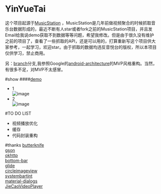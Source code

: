 # YinYueTai
这个项目起源于[MusicStation](https://github.com/babylikebird/MusicStation)
，MusicStation是几年前做视频聚合的时候抓取音乐台数据形成的，最近不断有人star或者fork之前的MusicStation项目，并且发Email给我说demo获取不到数据等等问题，希望我修改。但是由于很久没有维护之前的项目了，查看了一些抓取的API，还是可以用的，打算重新写这个项目供大家参考，一起学习，欢迎star。由于抓取的数据均违反音悦台的版权，所以本项目仅供学习，禁止商用。

另：[branch](https://github.com/babylikebird/YinYueTai/tree/YinYueTaiMVP)分支,我参照Google的[android-architecture](https://github.com/googlesamples/android-architecture)的MVP风格重构。当然，有很多不足，对MVP不太感冒。

#show
####[demo](http://beta.qq.com/m/0xe9)
- 1<br>
![image](https://github.com/babylikebird/YinYueTai/blob/master/yinyuetai1.gif)
- 2<br>
![image](https://github.com/babylikebird/YinYueTai/blob/master/yinyuetai.gif)

#TO DO LIST
- 视频播放优化<br>
- 缓存
- 代码封装重构

#thanks
[butterknife](https://github.com/JakeWharton/butterknife)<br/>
[gson](https://github.com/google/gson)<br/>
[okhttp](https://github.com/square/okhttp)<br/>
[bottom-bar](https://github.com/roughike/BottomBar)<br/>
[glide](https://github.com/bumptech/glide)<br/>
[circleimageview](https://github.com/hdodenhof/CircleImageView)<br/>
[systembartint](https://github.com/jgilfelt/SystemBarTint)<br/>
[material-dialogs](https://github.com/afollestad/material-dialogs)<br/>
[JieCaoVideoPlayer](https://github.com/lipangit/JieCaoVideoPlayer)
